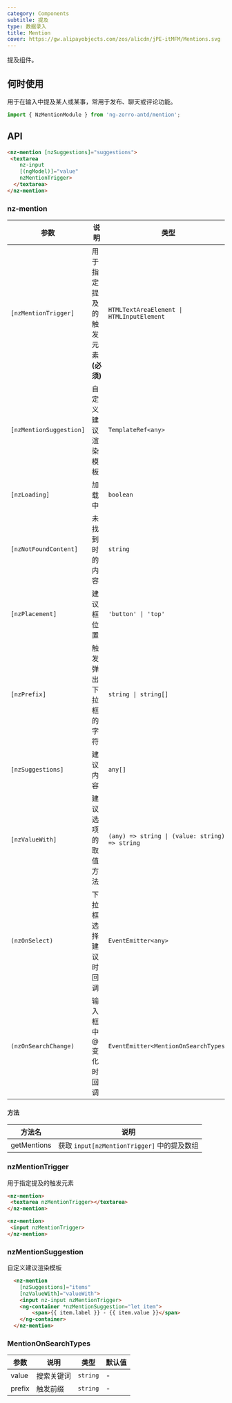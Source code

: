 ```yaml
---
category: Components
subtitle: 提及
type: 数据录入
title: Mention
cover: https://gw.alipayobjects.com/zos/alicdn/jPE-itMFM/Mentions.svg
---
```


提及组件。

## 何时使用

用于在输入中提及某人或某事，常用于发布、聊天或评论功能。

```ts
import { NzMentionModule } from 'ng-zorro-antd/mention';
```

## API

```html
<nz-mention [nzSuggestions]="suggestions">
 <textarea
    nz-input
    [(ngModel)]="value"
    nzMentionTrigger>
  </textarea>
</nz-mention>
```

### nz-mention

| 参数 | 说明 | 类型 | 默认值 |
| --- | --- | --- | --- |
| `[nzMentionTrigger]` | 用于指定提及的触发元素 **(必须)** | `HTMLTextAreaElement \| HTMLInputElement` | - |
| `[nzMentionSuggestion]` | 自定义建议渲染模板 | `TemplateRef<any>` | - |
| `[nzLoading]` | 加载中 | `boolean` | `false` |
| `[nzNotFoundContent]` | 未找到时的内容 | `string` | `'无匹配结果，轻敲空格完成输入'` |
| `[nzPlacement]` | 建议框位置 | `'button' \| 'top'` | `'bottom'` |
| `[nzPrefix]` | 触发弹出下拉框的字符 | `string \| string[]` | `'@'` |
| `[nzSuggestions]` | 建议内容 | `any[]` | `[]` |
| `[nzValueWith]` | 建议选项的取值方法  | `(any) => string \| (value: string) => string` |
| `(nzOnSelect)` | 下拉框选择建议时回调 | `EventEmitter<any>` | - |
| `(nzOnSearchChange)` | 输入框中 @ 变化时回调 | `EventEmitter<MentionOnSearchTypes>` | - |

#### 方法

| 方法名 | 说明 |
| --- |--- |
| getMentions | 获取 `input[nzMentionTrigger]` 中的提及数组 |

### nzMentionTrigger
用于指定提及的触发元素

```html
<nz-mention>
 <textarea nzMentionTrigger></textarea>
</nz-mention>
```

```html
<nz-mention>
 <input nzMentionTrigger>
</nz-mention>
```

### nzMentionSuggestion
自定义建议渲染模板

```html
  <nz-mention
    [nzSuggestions]="items"
    [nzValueWith]="valueWith">
    <input nz-input nzMentionTrigger>
    <ng-container *nzMentionSuggestion="let item">
        <span>{{ item.label }} - {{ item.value }}</span>
    </ng-container>
  </nz-mention>
```

### MentionOnSearchTypes

| 参数 | 说明 | 类型 | 默认值 |
| --- | --- | --- | --- |
| value | 搜索关键词 | `string` | - |
| prefix | 触发前缀 | `string` | - |
